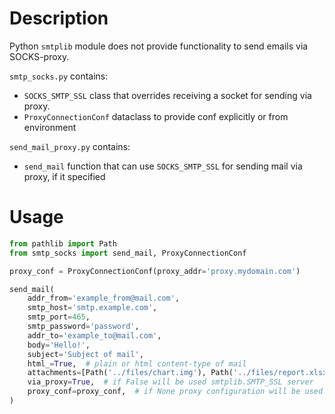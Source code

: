 # Description

Python `smtplib` module does not provide functionality to send emails via SOCKS-proxy.

`smtp_socks.py` contains:

- `SOCKS_SMTP_SSL` class that overrides receiving a socket for sending via proxy.
- `ProxyConnectionConf` dataclass to provide conf explicitly or from environment

`send_mail_proxy.py` contains:

- `send_mail` function that can use `SOCKS_SMTP_SSL` for sending mail via proxy, if it specified

# Usage

```python
from pathlib import Path
from smtp_socks import send_mail, ProxyConnectionConf

proxy_conf = ProxyConnectionConf(proxy_addr='proxy.mydomain.com')

send_mail(
    addr_from='example_from@mail.com',
    smtp_host='smtp.example.com',
    smtp_port=465,
    smtp_password='password',
    addr_to='example_to@mail.com',
    body='Hello!',
    subject='Subject of mail',
    html_=True,  # plain or html content-type of mail
    attachments=[Path('../files/chart.img'), Path('../files/report.xlsx')],
    via_proxy=True,  # if False will be used smtplib.SMTP_SSL server
    proxy_conf=proxy_conf,  # if None proxy configuration will be used environment vars
)
```